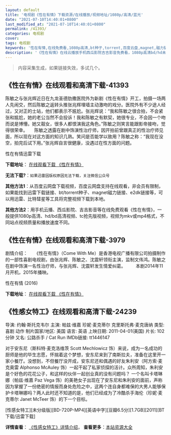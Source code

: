 ```yaml
---
layout: default
title: '电视剧《性在有情》下载资源/在线播放/视频地址/1080p/高清/蓝光'
date: "2021-07-10T14:40:01+0800"
last_modified_at: "2021-07-10T14:40:01+0800"
permalink: /41393/
categories: 电视剧
cover:
tags: 电视剧
keywords: '性在有情,在线免费看,1080p高清,bt种子,torrent,百度云盘,magnet,磁力链,迅雷下载资源'
description: '《性在有情》在线云播放手机西瓜影院吉吉影音免费看，1080p高清bd/hd未删减完整版和tc抢先枪版，mkv/mp4格式，附带bt/torrent种子、magnet/磁力链、百度云盘、网盘资源迅雷下载链接'
---
```


>内容采集生成，如果链接失效，多试几个。


## 《性在有情》在线观看和高清下载-41393

陈敏之与张兆辉近日在九龙圣德肋撒医院外为新剧《性在有情》开工，拍摄一场两人先闹交，然后陈敏之返转头推张兆辉埋墙主动激吻的戏分。医院外有不少途人经过，又对正的士站，他们都表示不尴尬。张兆辉说：“我和陈敏之很合拍，不会紧张和尴尬，她的老公当然不会投诉！我和陈敏之有默契，她很专业，不会因一个吻而说是博懵。她又靓女，很多人都恨演我这角色。”陈敏之则笑言能跟影帝接吻，觉得很荣幸。　　陈敏之透露在剧中饰演性治疗师，因开拍前曾跟真正的性治疗师见面，所以现在对这方面的知识几熟。笑问是否能学以致用？陈敏之称：“我现在没空，拍完后试下用。”张兆辉自言很健康，没遇过在性方面的问题。


性在有情迅雷下载

**下载地址**： [在线观看下载 《性在有情》](https://www.993dy.com//vod-detail-id-10890.html) 


**无法下载?**：`如果迅雷因版权原因无法下载，关注微信公众号 `

**其他方法1**：从百度云网盘下载视频，百度云网盘支持在线观看，非会员有限制，如果能找到迅雷下载链接、bt/torrent种子、magnet磁力链接、e2dk链接等，可以用迅雷、比特彗星等工具将完整视频下载到本地。

**其他方法2**：用手机云播、西瓜影院、吉吉影音等在线免费观看《性在有情》，一般提供1080p高清、hd/bd高清视频、tc抢先版视频，视频为mkv或mp4格式，不同站点视频质量和播放速度不同。


## 《性在有情》在线观看和高清下载-3979

剧情介绍：　　《性在有情》（Come With Me）是香港电视广播有限公司拍摄制作的一部性喜剧电视剧，由张兆辉、陈敏之、沈震轩领衔主演，监制文伟鸿。陈敏之在剧中饰演一名性治疗师，与张兆辉、沈震轩发生情爱纠葛。 　　本剧2014年11月开机，2015年播映。


性在有情 (2016)

**下载地址**： [在线观看下载 《性在有情》](https://www.btbtdy.me/btdy/dy9698.html) 


## 《性感女特工》在线观看和高清下载-24239

导演: 约翰·斯托克韦尔 主演: 帕兹·维嘉 珍妮·麦克蒂尔 克里斯托弗·麦克唐纳 类型: 喜剧 动作 制片国家/地区: 美国 语言: 英语 上映日期: 2011-04-01(美国) 片长: 102分钟 又名: 公路杀手 / Cat Run IMDb链接: tt1446147

对于安东尼（斯科特·麦克洛维茨 Scott Mechlowicz 饰）来说，成为一名成功的厨师是他的毕生志愿，怀揣着这个梦想，安东尼来到了南斯拉夫，准备在这里开一家小餐厅。没想到，不但餐厅没开成，安东尼还和偶遇的好友朱利安（阿方索·麦克奥雷 Alphonso McAuley 饰）一起干起了私家侦探的活计。众所周知，朱利安是个好色的花花公子，和这样的伙伴一起创业真的没有问题吗？ 一个名叫卡塔琳娜（帕兹·维嘉 Paz Vega 饰）的美艳女子出现在了安东尼和朱利安的面前，声称因为掌握了一份绝密的情报而身处危险之中，这两个连自身都难保的大男人能够保护卡塔琳娜吗？两人此时还不知道的是，他们已经成为了冷酷杀手海伦（珍妮·麦克蒂尔 Janet McTeer 饰）的下一个目标。


[性感女特工][未分级版][BD-720P-MP4][英语中字][豆瓣6.5分][1.7GB][2011][BT下载/迅雷下载]

**详情查看**： [《性感女特工》详情介绍](/movie/24239/)， **查看更多**：[本站资源大全](/movie/t/all/)

